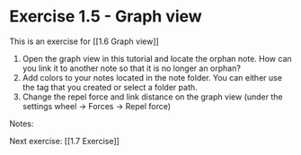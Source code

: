 # Exercise 1.5 - Graph view

This is an exercise for [[1.6 Graph view]]

1. Open the graph view in this tutorial and locate the orphan note. How can you link it to another note so that it is no longer an orphan?
2. Add colors to your notes located in the note folder. You can either use the tag that you created or select a folder path.
3. Change the repel force and link distance on the graph view (under the settings wheel -> Forces -> Repel force)








Notes:






Next exercise: [[1.7 Exercise]]